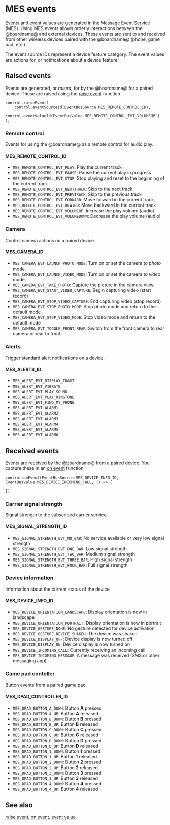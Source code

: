 # MES events

Events and event values are generated in the Message Event Service (MES). Using MES events allows orderly interactions between the @boardname@ and external devices. These events are sent to and received from other wireless devices paired with the @boardname@ (phone, game pad, etc.).

The event source IDs represent a device feature category. The event values are actions for, or notifications about a device feature.

## Raised events

Events are generated, or _raised_, for by the @boardname@ for a paired device. These are raised using the [raise event](/reference/control/raise-event) function.

```typescript-ignore
control.raiseEvent(
    control.eventSourceId(EventBusSource.MES_REMOTE_CONTROL_ID),
    control.eventValueId(EventBusValue.MES_REMOTE_CONTROL_EVT_VOLUMEUP`)
);
```

### Remote control

Events for using the @boardname@ as a remote control for audio play.

#### MES_REMOTE_CONTROL_ID

* `MES_REMOTE_CONTROL_EVT_PLAY`: Play the current track
* `MES_REMOTE_CONTROL_EVT_PAUSE`: Pause the current play in progress
* `MES_REMOTE_CONTROL_EVT_STOP`: Stop playing and reset to the beginning of the current track
* `MES_REMOTE_CONTROL_EVT_NEXTTRACK`: Skip to the next track
* `MES_REMOTE_CONTROL_EVT_PREVTRACK`: Skip to the previous track
* `MES_REMOTE_CONTROL_EVT_FORWARD`: Move forward in the current track
* `MES_REMOTE_CONTROL_EVT_REWIND`: Move backward in the current track
* `MES_REMOTE_CONTROL_EVT_VOLUMEUP`: Increase the play volume (audio)
* `MES_REMOTE_CONTROL_EVT_VOLUMEDOWN`: Decrease the play volume (audio)

### Camera

Control camera actions on a paired device.

#### MES_CAMERA_ID

* `MES_CAMERA_EVT_LAUNCH_PHOTO_MODE`: Turn on or set the camera to _photo_ mode.
* `MES_CAMERA_EVT_LAUNCH_VIDEO_MODE`: Turn on or set the camera to _video_ mode.
* `MES_CAMERA_EVT_TAKE_PHOTO`: Capture the picture in the camera view.
* `MES_CAMERA_EVT_START_VIDEO_CAPTURE`: Begin capturing video (start record)
* `MES_CAMERA_EVT_STOP_VIDEO_CAPTURE`: End capturing video (stop record)
* `MES_CAMERA_EVT_STOP_PHOTO_MODE`: Stop photo mode and return to the default mode
* `MES_CAMERA_EVT_STOP_VIDEO_MODE`: Stop video mode and return to the default mode
* `MES_CAMERA_EVT_TOGGLE_FRONT_REAR`: Switch from the front camera to rear camera or rear to front

### Alerts

Trigger standard alert notifications on a device.

#### MES_ALERTS_ID

* `MES_ALERT_EVT_DISPLAY_TOAST`
* `MES_ALERT_EVT_VIBRATE`
* `MES_ALERT_EVT_PLAY_SOUND`
* `MES_ALERT_EVT_PLAY_RINGTONE`
* `MES_ALERT_EVT_FIND_MY_PHONE`
* `MES_ALERT_EVT_ALARM1`
* `MES_ALERT_EVT_ALARM2`
* `MES_ALERT_EVT_ALARM3`
* `MES_ALERT_EVT_ALARM4`
* `MES_ALERT_EVT_ALARM5`
* `MES_ALERT_EVT_ALARM6`

## Received events

Events are received by the @boardname@ from a paired device. You capture these in an [on event](/reference/control/on-event) function.

```typescript-ignore
control.onEvent(EventBusSource.MES_DEVICE_INFO_ID, EventBusValue.MES_DEVICE_INCOMING_CALL, () => {

})
```

### Carrier signal strength

Signal strength to the subscribed carrier service.

#### MES_SIGNAL_STRENGTH_ID

* `MES_SIGNAL_STRENGTH_EVT_NO_BAR`: No service available or very low signal strength
* `MES_SIGNAL_STRENGTH_EVT_ONE_BAR`: Low signal strength
* `MES_SIGNAL_STRENGTH_EVT_TWO_BAR`: Medium signal strength
* `MES_SIGNAL_STRENGTH_EVT_THREE_BAR`: High signal strength
* `MES_SIGNAL_STRENGTH_EVT_FOUR_BAR`: Full signal strength

### Device information

Information about the current status of the device

#### MES_DEVICE_INFO_ID

* `MES_DEVICE_ORIENTATION_LANDSCAPE`: Display orientation is now in landscape
* `MES_DEVICE_ORIENTATION_PORTRAIT`: Display orientation is now in portrait
* `MES_DEVICE_GESTURE_NONE`: No gesture detected for device activation
* `MES_DEVICE_GESTURE_DEVICE_SHAKEN`: The device was shaken
* `MES_DEVICE_DISPLAY_OFF`: Device display is now turned off
* `MES_DEVICE_DISPLAY_ON`: Device display is now turned on
* `MES_DEVICE_INCOMING_CALL`: Currently receiving an incoming call
* `MES_DEVICE_INCOMING_MESSAGE`: A message was received (SMS or other messaging app)

### Game pad contoller

Button events from a paired game pad.

#### MES_DPAD_CONTROLLER_ID

* `MES_DPAD_BUTTON_A_DOWN`: Button **A** pressed
* `MES_DPAD_BUTTON_A_UP`: Button **A** released
* `MES_DPAD_BUTTON_B_DOWN`: Button **B** pressed
* `MES_DPAD_BUTTON_B_UP`: Button **B** released
* `MES_DPAD_BUTTON_C_DOWN`: Button **C** pressed
* `MES_DPAD_BUTTON_C_UP`: Button **C** released
* `MES_DPAD_BUTTON_D_DOWN`: Button **D** pressed
* `MES_DPAD_BUTTON_D_UP`: Button **D** released
* `MES_DPAD_BUTTON_1_DOWN`: Button **1** pressed
* `MES_DPAD_BUTTON_1_UP`: Button **1** released
* `MES_DPAD_BUTTON_2_DOWN`: Button **2** pressed
* `MES_DPAD_BUTTON_2_UP`: Button **2** released
* `MES_DPAD_BUTTON_3_DOWN`: Button **3** pressed
* `MES_DPAD_BUTTON_3_UP`: Button **3** released
* `MES_DPAD_BUTTON_4_DOWN`: Button **4** pressed
* `MES_DPAD_BUTTON_4_UP`: Button **4** released

## See also

[raise event](/reference/control/raise-event), [on event](/reference/control/on-event),
[event value](/reference/control/event-value)